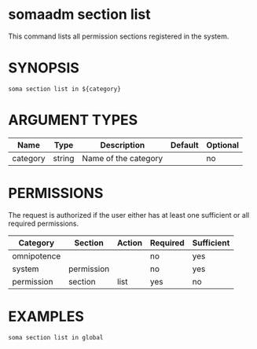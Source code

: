 # somaadm section list

This command lists all permission sections registered in the system.

# SYNOPSIS

```
soma section list in ${category}
```

# ARGUMENT TYPES

Name | Type |     Description   | Default | Optional
 --- |  --- | ----------------- | ------- | --------
category | string | Name of the category | | no

# PERMISSIONS

The request is authorized if the user either has at least one
sufficient or all required permissions.

Category | Section | Action | Required | Sufficient
 ------- | ------- | ------ | -------- | ----------
omnipotence | | | no | yes
system | permission | | no | yes
permission | section | list | yes | no

# EXAMPLES

```
soma section list in global
```
